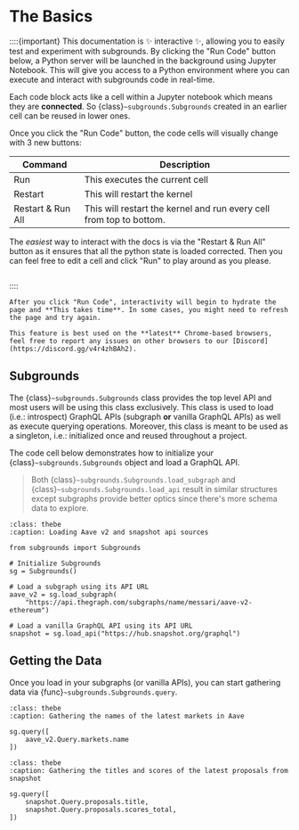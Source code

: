 # The Basics

::::{important}
This documentation is ✨ interactive ✨, allowing you to easily test and experiment with subgrounds. By clicking the "Run Code" button below, a Python server will be launched in the background using Jupyter Notebook. This will give you access to a Python environment where you can execute and interact with subgrounds code in real-time.

Each code block acts like a cell within a Jupyter notebook which means they are **connected**. So {class}`~subgrounds.Subgrounds` created in an earlier cell can be reused in lower ones.

Once you click the "Run Code" button, the code cells will visually change with 3 new buttons:

| Command           | Description                                                         |
| ----------------- | ------------------------------------------------------------------- |
| Run               | This executes the current cell                                      |
| Restart           | This will restart the kernel                                        |
| Restart & Run All | This will restart the kernel and run every cell from top to bottom. |

The *easiest* way to interact with the docs is via the "Restart & Run All" button as it ensures that all the python state is loaded corrected. Then you can feel free to edit a cell and click "Run" to play around as you please.

```{thebe-button}
```

::::

```{warning}
After you click "Run Code", interactivity will begin to hydrate the page and **This takes time**. In some cases, you might need to refresh the page and try again.

This feature is best used on the **latest** Chrome-based browsers, feel free to report any issues on other browsers to our [Discord](https://discord.gg/v4r4zhBAh2).
```


## Subgrounds


The {class}`~subgrounds.Subgrounds` class provides the top level API and most users will be using this class exclusively. This class is used to load (i.e.: introspect) GraphQL APIs (subgraph **or** vanilla GraphQL APIs) as well as execute querying operations. Moreover, this class is meant to be used as a singleton, i.e.: initialized once and reused throughout a project.

The code cell below demonstrates how to initialize your {class}`~subgrounds.Subgrounds` object and load a GraphQL API.

> Both {class}`~subgrounds.Subgrounds.load_subgraph` and {class}`~subgrounds.Subgrounds.load_api` result in similar structures except subgraphs provide better optics since there's more schema data to explore.

```{code-block} python
:class: thebe
:caption: Loading Aave v2 and snapshot api sources

from subgrounds import Subgrounds

# Initialize Subgrounds
sg = Subgrounds()

# Load a subgraph using its API URL
aave_v2 = sg.load_subgraph(
    "https://api.thegraph.com/subgraphs/name/messari/aave-v2-ethereum")

# Load a vanilla GraphQL API using its API URL
snapshot = sg.load_api("https://hub.snapshot.org/graphql")
```

## Getting the Data

Once you load in your subgraphs (or vanilla APIs), you can start gathering data via {func}`~subgrounds.Subgrounds.query`.

```{code-block} python
:class: thebe
:caption: Gathering the names of the latest markets in Aave

sg.query([
    aave_v2.Query.markets.name
])

```

```{code-block} python
:class: thebe
:caption: Gathering the titles and scores of the latest proposals from snapshot

sg.query([
    snapshot.Query.proposals.title,
    snapshot.Query.proposals.scores_total,
])
```
